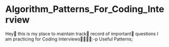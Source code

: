 # Algorithm_Patterns_For_Coding_Interview
Hey🤟 this is my place to maintain track🧾 record of important🙅‍ questions I am practicing for Coding Interviews👩‍💻👨‍💻:-p
Useful Patterns;

